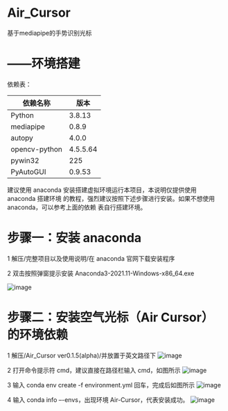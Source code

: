 # Air_Cursor
基于mediapipe的手势识别光标

# ——环境搭建 
依赖表：

依赖名称 | 版本
-|-
Python | 3.8.13
mediapipe | 0.8.9
autopy | 4.0.0
opencv-python | 4.5.5.64
pywin32 | 225
PyAutoGUI | 0.9.53

建议使用 anaconda 安装搭建虚拟环境运行本项目，本说明仅提供使用 anaconda 搭建环境
的教程，强烈建议按照下述步骤进行安装。如果不想使用 anaconda，可以参考上面的依赖
表自行搭建环境。

# 步骤一：安装 anaconda

1 解压/完整项目以及使用说明/在 anaconda 官网下载安装程序

2 双击按照弹窗提示安装 Anaconda3-2021.11-Windows-x86_64.exe

![image](https://user-images.githubusercontent.com/81380030/194018140-030940b0-cb8b-4aac-98de-a03b2211de64.png)


# 步骤二：安装空气光标（Air Cursor）的环境依赖

1 解压/Air_Cursor ver0.1.5(alpha)/并放置于英文路径下
![image](https://user-images.githubusercontent.com/81380030/194018233-c41bd39c-beb4-404e-b796-cf1aaf71983c.png)

2 打开命令提示符 cmd，建议直接在路径栏输入 cmd，如图所示
![image](https://user-images.githubusercontent.com/81380030/194018255-4fbecd38-c392-431c-877a-9da01edff961.png)

3 输入 conda env create -f environment.yml 回车，完成后如图所示
![image](https://user-images.githubusercontent.com/81380030/194018286-284c4127-215f-4eb7-8cea-5b115cd62454.png)

4 输入 conda info –-envs，出现环境 Air-Cursor，代表安装成功。
![image](https://user-images.githubusercontent.com/81380030/194018303-d17447a1-9afe-42ad-ab93-3740f99ae206.png)
